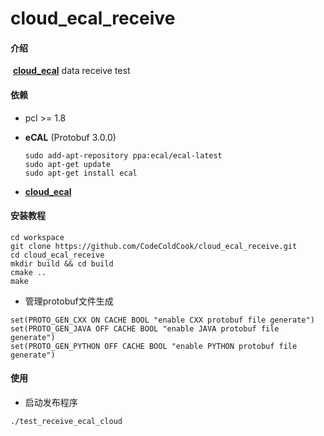 # cloud_ecal_receive

#### 介绍
​      **[cloud_ecal](https://github.com/CodeColdCook/cloud_ecal)**   data receive test

#### 依赖

- pcl >= 1.8

- **eCAL** (Protobuf 3.0.0)

  ```
  sudo add-apt-repository ppa:ecal/ecal-latest
  sudo apt-get update
  sudo apt-get install ecal
  ```

- **[cloud_ecal](https://github.com/CodeColdCook/cloud_ecal)**  

#### 安装教程

```shell
cd workspace
git clone https://github.com/CodeColdCook/cloud_ecal_receive.git
cd cloud_ecal_receive
mkdir build && cd build
cmake ..
make 
```

- 管理protobuf文件生成

```shell
set(PROTO_GEN_CXX ON CACHE BOOL "enable CXX protobuf file generate")
set(PROTO_GEN_JAVA OFF CACHE BOOL "enable JAVA protobuf file generate")
set(PROTO_GEN_PYTHON OFF CACHE BOOL "enable PYTHON protobuf file generate")
```

#### 使用

- 启动发布程序

```shell
./test_receive_ecal_cloud
```

